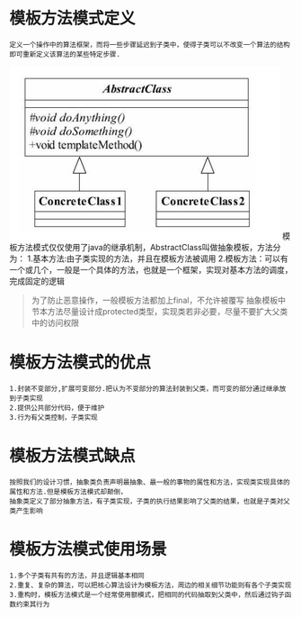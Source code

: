 # 模板方法模式定义
    定义一个操作中的算法框架，而将一些步骤延迟到子类中，使得子类可以不改变一个算法的结构即可重新定义该算法的某些特定步骤.
![](/assets/唯秘截图_20190319091135.png)
    模板方法模式仅仅使用了java的继承机制，AbstractClass叫做抽象模板，方法分为：
        1.基本方法:由子类实现的方法，并且在模板方法被调用
        2.模板方法：可以有一个或几个，一般是一个具体的方法，也就是一个框架，实现对基本方法的调度，完成固定的逻辑
> 为了防止恶意操作，一般模板方法都加上final，不允许被覆写
>抽象模板中节本方法尽量设计成protected类型，实现类若非必要，尽量不要扩大父类中的访问权限

# 模板方法模式的优点
    1.封装不变部分,扩展可变部分.把认为不变部分的算法封装到父类，而可变的部分通过继承放到子类实现
    2.提供公共部分代码，便于维护
    3.行为有父类控制，子类实现
# 模板方法模式缺点
    按照我们的设计习惯，抽象类负责声明最抽象、最一般的事物的属性和方法，实现类实现具体的属性和方法.但是模板方法模式却颠倒，
    抽象类定义了部分抽象方法，有子类实现，子类的执行结果影响了父类的结果，也就是子类对父类产生影响
# 模板方法模式使用场景
    1.多个子类有共有的方法，并且逻辑基本相同
    2.重复、复杂的算法，可以把核心算法设计为模板方法，周边的相关细节功能则有各个子类实现
    3.重构时，模板方法模式是一个经常使用额模式，把相同的代码抽取到父类中，然后通过钩子函数约束其行为